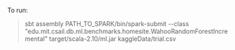 To run:

> sbt assembly
> PATH_TO_SPARK/bin/spark-submit --class "edu.mit.csail.db.ml.benchmarks.homesite.WahooRandomForestIncremental" target/scala-2.10/ml.jar kaggleData/trial.csv
